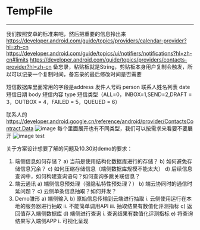 # TempFile

***

我们按照安卓的标准来吧，然后把重要的信息拎出来
https://developer.android.com/guide/topics/providers/calendar-provider?hl=zh-cn
https://developer.android.com/guide/topics/ui/notifiers/notifications?hl=zh-cn#limits
https://developer.android.com/guide/topics/providers/contacts-provider?hl=zh-cn
备忘录，粘贴板就是String，剪贴板本身用户复制会触发，所以可以记录一个复制时间，备忘录的最后修改时间是否需要

短信数据库里面常用的字段是address 发件人号码
person 联系人姓名列表
date 短信日期
body 短信内容
type 短信类型（ALL=0，INBOX=1,SEND=2,DRAFT = 3，OUTBOX = 4，FAILED = 5，QUEUED = 6）

联系人的
https://developer.android.google.cn/reference/android/provider/ContactsContract.Data
 ![image](https://github.com/PKG2-0/TempFile/assets/37244096/bf49a91f-f59e-4b44-a088-619b45781c02)
每个里面展开也有不同类型，我们可以按需求来看要不要展开
 ![image](https://github.com/PKG2-0/TempFile/assets/37244096/ea01e63d-bcbc-46fd-82d1-4b9be52057ff)
test

关于方案设计想要了解的问题及10.30对demo的要求：
1. 端侧信息如何存储？
a) 当前是使用结构化数据库进行的存储？
b) 如何避免存储信息冗余？
c) 如何压缩存储信息（端侧数据库规模不能太大）
d) 后续信息查询中，如何构建查询语句？如何查询多跳关联信息？
2. 端云通讯
a) 端侧信息预处理（强隐私特性预处理？）
b) 端云协同时的通信时延问题？
c) 云侧单条信息抽取？如何并发？
3. Demo雏形
a) 端侧输入
b) 原始信息传输到云端进行抽取
i. 云侧使用运行在本地的服务器进行抽取
ii. 不能简单调用API
iii. 抽取结果有数值化评测指标
c) 返回值存入端侧数据库
d) 端侧进行查询
i. 查询结果有数值化评测指标
e) 将查询结果写入端侧APP
i. 可视化呈现
